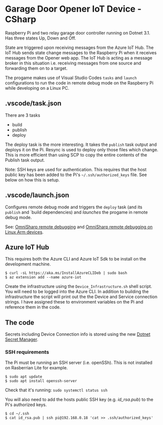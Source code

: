 # Garage Door Opener IoT Device - CSharp
Raspberry Pi and two relay garage door controller running on Dotnet 3.1.  Has three states Up, Down and Off.

State are triggered upon receiving messages from the Azure IoT Hub. The IoT Hub sends state change messages to the Raspberry Pi when it receives messages from the Opener web app.  The IoT Hub is acting as a message broker in this situation i.e. receiving messages from one source and forwarding them on to a target.

The progame makes use of Visual Studio Codes `tasks` and `launch` configurations to run the code in remote debug mode on the Raspberry Pi while developing on a Linux PC.


## .vscode/task.json
There are 3 tasks
* build
* publish
* deploy

The deploy task is the more interesting.  It takes the `publish` task output and deploys it on the Pi. Resync is used to deploy only those files which change. This is more efficient than using SCP to copy the entire contents of the Publish task output.

Note: SSH keys are used for authentication. This requires that the host public key has been added to the Pi's `~/.ssh/authorized_keys` file.  See below on how this is setup.

## .vscode/launch.json
Configures remote debug mode and triggers the `deploy` task (and its `publish` and `build dependencies) and _launches_ the progame in remote debug mode.

See: [OmniSharp remote debugging](9https://github.com/OmniSharp/omnisharp-vscode/wiki/Attaching-to-remote-processes) and [OmniSharp remote debugging on Linux Arm devices](https://github.com/OmniSharp/omnisharp-vscode/wiki/Remote-Debugging-On-Linux-Arm).

## Azure IoT Hub
This requires both the Azure CLI and Azure IoT Sdk to be install on the development machine.

```
$ curl -sL https://aka.ms/InstallAzureCLIDeb | sudo bash
$ az extension add --name azure-iot
```

Create the infrastructure using the `Device_Infrastructure.sh` shell script. You will need to be logged into the Azure CLI.  In addition to building the infrastructure the script will print out the the Device and Service connection strings. I have assigned these to environment variables on the Pi and reference them in the code.


## The code
Secrets including Device Connection info is stored using the new [Dotnet Secret Manager](https://docs.microsoft.com/en-us/aspnet/core/security/app-secrets?view=aspnetcore-3.1&tabs=windows).



### SSH requirements
The Pi must be running an SSH server (i.e. openSSh). This is not installed on Rasberrian Lite for example.
```
$ sudo apt update
$ sudo apt install openssh-server
```
Check that it's running: `sudo systemctl status ssh`

You will also need to add the hosts public SSH key (e.g. _id_rsa.pub_) to the Pi's authorized keys.
```
$ cd ~/.ssh
$ cat id_rsa.pub | ssh pi@192.168.0.18 'cat >> .ssh/authorized_keys'
```
